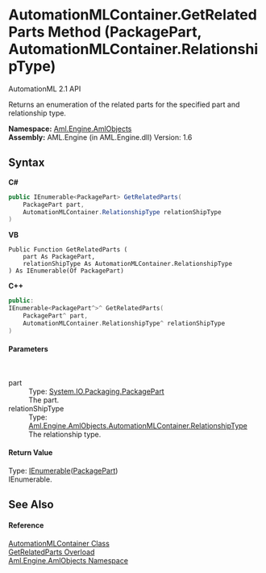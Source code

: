 # AutomationMLContainer.GetRelatedParts Method (PackagePart, AutomationMLContainer.RelationshipType)
AutomationML 2.1 API 

Returns an enumeration of the related parts for the specified part and relationship type.

**Namespace:**&nbsp;<a href="N_Aml_Engine_AmlObjects">Aml.Engine.AmlObjects</a><br />**Assembly:**&nbsp;AML.Engine (in AML.Engine.dll) Version: 1.6

## Syntax

**C#**<br />
``` C#
public IEnumerable<PackagePart> GetRelatedParts(
	PackagePart part,
	AutomationMLContainer.RelationshipType relationShipType
)
```

**VB**<br />
``` VB
Public Function GetRelatedParts ( 
	part As PackagePart,
	relationShipType As AutomationMLContainer.RelationshipType
) As IEnumerable(Of PackagePart)
```

**C++**<br />
``` C++
public:
IEnumerable<PackagePart^>^ GetRelatedParts(
	PackagePart^ part, 
	AutomationMLContainer.RelationshipType^ relationShipType
)
```


#### Parameters
&nbsp;<dl><dt>part</dt><dd>Type: <a href="https://docs.microsoft.com/dotnet/api/system.io.packaging.packagepart" target="_parent" rel="noopener noreferrer">System.IO.Packaging.PackagePart</a><br />The part.</dd><dt>relationShipType</dt><dd>Type: <a href="T_Aml_Engine_AmlObjects_AutomationMLContainer_RelationshipType">Aml.Engine.AmlObjects.AutomationMLContainer.RelationshipType</a><br />The relationship type.</dd></dl>

#### Return Value
Type: <a href="https://docs.microsoft.com/dotnet/api/system.collections.generic.ienumerable-1" target="_parent" rel="noopener noreferrer">IEnumerable</a>(<a href="https://docs.microsoft.com/dotnet/api/system.io.packaging.packagepart" target="_parent" rel="noopener noreferrer">PackagePart</a>)<br />IEnumerable<PackagePart>.

## See Also


#### Reference
<a href="T_Aml_Engine_AmlObjects_AutomationMLContainer">AutomationMLContainer Class</a><br /><a href="Overload_Aml_Engine_AmlObjects_AutomationMLContainer_GetRelatedParts">GetRelatedParts Overload</a><br /><a href="N_Aml_Engine_AmlObjects">Aml.Engine.AmlObjects Namespace</a><br />
